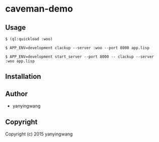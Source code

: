 # caveman-demo



## Usage

    $ (ql:quickload :woo)

    $ APP_ENV=development clackup --server :woo --port 8000 app.lisp

    $ APP_ENV=development start_server --port 8000 -- clackup --server :woo app.lisp


## Installation

## Author

* yanyingwang

## Copyright

Copyright (c) 2015 yanyingwang

